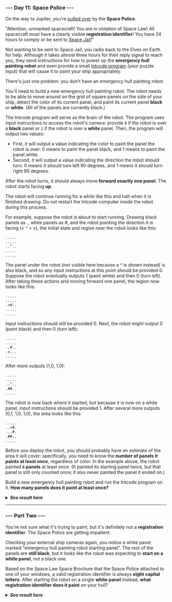 ### --- Day 11: Space Police ---

On the way to Jupiter, you're [pulled over](https://www.youtube.com/watch?v=KwY28rpyKDE) by the **Space Police**.

"Attention, unmarked spacecraft! You are in violation of Space Law! All
 spacecraft must have a clearly visible **registration identifier**! You have 24 
 hours to comply or be sent to [Space Jail](https://www.youtube.com/watch?v=BVn1oQL9sWg&t=5)!"

Not wanting to be sent to Space Jail, you radio back to the Elves on Earth
 for help. Although it takes almost three hours for their reply signal to
 reach you, they send instructions for how to power up the **emergency hull
 painting robot** and even provide a small [Intcode program](https://github.com/DjolenceTipic/Advent-of-Code/tree/master/aof-2019/day-9) (your puzzle input) 
 that will cause it to paint your ship appropriately.

There's just one problem: you don't have an emergency hull painting robot.

You'll need to build a new emergency hull painting robot. The robot needs
 to be able to move around on the grid of square panels on the side of your 
 ship, detect the color of its current panel, and paint its current panel 
 **black** or **white**. (All of the panels are currently black.)

The Intcode program will serve as the brain of the robot. The program uses 
input instructions to access the robot's camera: provide `0` if the robot is 
over a **black** panel or `1` if the robot is over a **white** panel. Then,
 the program will output two values:

- First, it will output a value indicating the color to paint the panel the robot is over: 0 means to paint the panel black, and 1 means to paint the panel white.
- Second, it will output a value indicating the direction the robot should turn: 0 means it should turn left 90 degrees, and 1 means it should turn right 90 degrees.

After the robot turns, it should always move **forward exactly one panel**. The
 robot starts facing **up**.

The robot will continue running for a while like this and halt when it is finished drawing. Do not restart the Intcode computer inside the robot during this process.

For example, suppose the robot is about to start running. Drawing black panels as ., white panels as #, and the robot pointing the direction it is facing (< ^ > v), the initial state and region near the robot looks like this:

	.....
	.....
	..^..
	.....
	.....
	
The panel under the robot (not visible here because a ^ is shown instead) is also black, and so any input instructions at this point should be provided 0. Suppose the robot eventually outputs 1 (paint white) and then 0 (turn left). After taking these actions and moving forward one panel, the region now looks like this:

	.....
	.....
	.<#..
	.....
	.....
	
Input instructions should still be provided 0. Next, the robot might output 0 (paint black) and then 0 (turn left):

	.....
	.....
	..#..
	.v...
	.....
	
After more outputs (1,0, 1,0):

	.....
	.....
	..^..
	.##..
	.....

The robot is now back where it started, but because it is now on a white panel, input instructions should be provided 1. After several more outputs (0,1, 1,0, 1,0), the area looks like this:

	.....
	..<#.
	...#.
	.##..
	.....

Before you deploy the robot, you should probably have an estimate of the
 area it will cover: specifically, you need to know the **number of panels it 
 paints at least once**, regardless of color. In the example above, the robot 
 painted **`6` panels** at least once. (It painted its starting panel twice, but 
 that panel is still only counted once; it also never painted the panel it 
 ended on.)

Build a new emergency hull painting robot and run the Intcode program on 
it. **How many panels does it paint at least once?**

<details>
  <summary><strong><em>See result here</em></strong></summary>
	Your puzzle answer was <strong><em>2016</em></strong>.
</details>

---

### --- Part Two ---
You're not sure what it's trying to paint, but it's definitely not a 
**registration identifier**. The Space Police are getting impatient.

Checking your external ship cameras again, you notice a white panel marked 
"emergency hull painting robot starting panel". The rest of the panels are
 **still black**, but it looks like the robot was expecting to **start on a white
 panel**, not a black one.

Based on the Space Law Space Brochure that the Space Police attached to one 
of your windows, a valid registration identifier is always **eight capital 
letters**. After starting the robot on a single **white panel** instead, **what 
registration identifier does it paint** on your hull?

<details>
  <summary><strong><em>See result here</em></strong></summary>
	Your puzzle answer was <strong><em>RAPRCBPH</em></strong>.
</details>